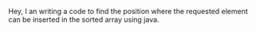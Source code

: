 Hey, I an writing a code to find the position where the requested element can be inserted in the sorted array using java.

